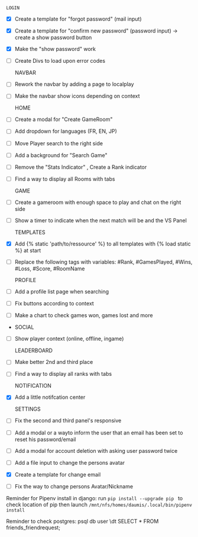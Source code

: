     LOGIN

- [X] Create a template for "forgot password" (mail input)
- [X] Create a template for "confirm new password" (password input) -> create a show password button
- [X] Make the "show password" work
- [ ] Create Divs to load upon error codes

    NAVBAR
- [ ] Rework the navbar by adding a page to localplay
- [ ] Make the navbar show icons depending on context

    HOME
- [ ] Create a modal for "Create GameRoom"
- [ ] Add dropdown for languages (FR, EN, JP)
- [ ] Move Player search to the right side
- [ ] Add a background for "Search Game"
- [ ] Remove the "Stats Indicator" , Create a Rank indicator
- [ ] Find a way to display all Rooms with tabs

    GAME
- [ ] Create a gameroom with enough space to play and chat on the right side
- [ ] Show a timer to indicate when the next match will be and the VS Panel

    TEMPLATES
- [x] Add {% static 'path/to/ressource' %} to all templates with {% load static %} at start
- [ ] Replace the following tags with variables: #Rank, #GamesPlayed, #Wins, #Loss, #Score, #RoomName

    PROFILE
- [ ] Add a profile list page when searching
- [ ] Fix buttons according to context
- [ ] Make a chart to check games won, games lost and more

-   SOCIAL
- [ ] Show player context (online, offline, ingame)

    LEADERBOARD
- [ ] Make better 2nd and third place
- [ ] Find a way to display all ranks with tabs

    NOTIFICATION
- [X] Add a little notifcation center

    SETTINGS
- [ ] Fix the second and third panel's responsive
- [ ] Add a modal or a wayto inform the user that an email has been set to reset his password/email
- [ ] Add a modal for account deletion with asking user password twice
- [ ] Add a file input to change the persons avatar
- [X] Create a template for change email
- [ ] Fix the way to change persons Avatar/Nickname

Reminder for Pipenv install in django:
run ```pip install --upgrade pip ``` to check location of pip
then launch ```/mnt/nfs/homes/daumis/.local/bin/pipenv install```

Reminder to check postgres:
psql db user
\dt
SELECT * FROM friends_friendrequest;